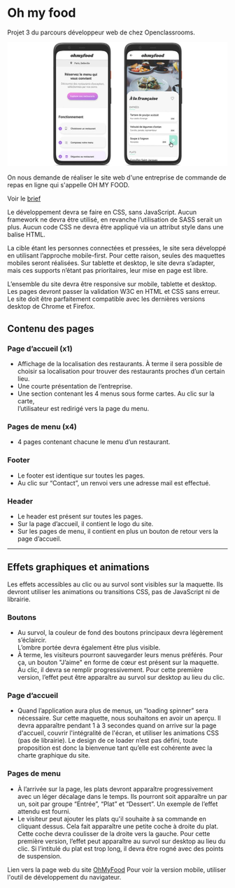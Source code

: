 # Oh my food

Projet 3 du parcours développeur web de chez Openclassrooms.

![](img/ohmyfood-img.jpg)

On nous demande de réaliser le site web d'une entreprise de commande de repas en ligne qui s'appelle OH MY FOOD.

Voir le [brief](https://s3.eu-west-1.amazonaws.com/course.oc-static.com/projects/Front-End+V2/P3+CSS+animations/DW+P3+-+Brief+creatif+-+Ohmyfood!.pdf)

Le développement devra se faire en CSS, sans JavaScript. 
Aucun framework ne devra être utilisé, en revanche l’utilisation de SASS serait un plus. 
Aucun code CSS ne devra être appliqué via un attribut style dans une balise HTML.

La cible étant les personnes connectées et pressées, le site sera développé en utilisant
l’approche mobile-first. Pour cette raison, seules des maquettes mobiles seront réalisées.
Sur tablette et desktop, le site devra s’adapter, mais ces supports n’étant pas prioritaires,
leur mise en page est libre.

L’ensemble du site devra être responsive sur mobile, tablette et desktop. 
Les pages devront passer la validation W3C en HTML et CSS sans erreur. 
Le site doit être parfaitement compatible avec les dernières versions desktop de 
Chrome et Firefox.


## Contenu des pages
 
### Page d’accueil (x1) 
* Affichage de la localisation des restaurants. À terme il sera possible de choisir sa 
localisation pour trouver des restaurants proches d’un certain lieu.  
* Une courte présentation de l’entreprise.  
* Une section contenant les 4 menus sous forme cartes. Au clic sur la carte,  
l’utilisateur est redirigé vers la page du menu.  
 
### Pages de menu (x4)
* 4 pages contenant chacune le menu d’un restaurant.
 
 
### Footer
* Le footer est identique sur toutes les pages.  
* Au clic sur “Contact”, un renvoi vers une adresse mail est effectué.  
 
### Header
* Le header est présent sur toutes les pages.  
* Sur la page d’accueil, il contient le logo du site.  
* Sur les pages de menu, il contient en plus un bouton de retour vers la page d’accueil. 

--------------------
 
## Effets graphiques et animations
Les effets accessibles au clic ou au survol sont visibles sur la maquette. Ils devront utiliser
les animations ou transitions CSS, pas de JavaScript ni de librairie.  

### Boutons
* Au survol, la couleur de fond des boutons principaux devra légèrement s’éclaircir.  
L’ombre portée devra également être plus visible.  
* À terme, les visiteurs pourront sauvegarder leurs menus préférés. Pour ça, un
bouton "J’aime" en forme de cœur est présent sur la maquette. Au clic, il devra se
remplir progressivement. Pour cette première version, l’effet peut être apparaître au
survol sur desktop au lieu du clic.  
  
### Page d’accueil
* Quand l’application aura plus de menus, un “loading spinner” sera nécessaire. Sur
cette maquette, nous souhaitons en avoir un aperçu. Il devra apparaître pendant 1 à
3 secondes quand on arrive sur la page d'accueil, couvrir l'intégralité de l'écran, et
utiliser les animations CSS (pas de librairie). Le design de ce loader n’est pas défini,
toute proposition est donc la bienvenue tant qu’elle est cohérente avec la charte
graphique du site.  

### Pages de menu
* À l’arrivée sur la page, les plats devront apparaître progressivement avec un léger
décalage dans le temps. Ils pourront soit apparaître un par un, soit par groupe
“Entrée”, “Plat” et “Dessert”. Un exemple de l’effet attendu est fourni.  
* Le visiteur peut ajouter les plats qu'il souhaite à sa commande en cliquant dessus.
Cela fait apparaître une petite coche à droite du plat. Cette coche devra coulisser de
la droite vers la gauche. Pour cette première version, l’effet peut apparaître au survol
sur desktop au lieu du clic. Si l’intitulé du plat est trop long, il devra être rogné avec
des points de suspension.  


Lien vers la page web du site [OhMyFood](https://romlabo.github.io/Openclassroom_OhMyFood/)
Pour voir la version mobile, utiliser l'outil de développement du navigateur.
